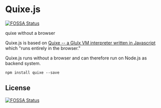 # Quixe.js
[![FOSSA Status](https://app.fossa.io/api/projects/git%2Bgithub.com%2Fchoas%2Fquixejs.svg?type=shield)](https://app.fossa.io/projects/git%2Bgithub.com%2Fchoas%2Fquixejs?ref=badge_shield)

quixe without a browser

Quixe.js is based on [Quixe -- a Glulx VM interpreter written in Javascript](https://github.com/erkyrath/quixe) which "runs entirely in the browser."

Quixe.js runs without a browser and can therefore run on Node.js as backend system.

    npm install quixe --save


## License
[![FOSSA Status](https://app.fossa.io/api/projects/git%2Bgithub.com%2Fchoas%2Fquixejs.svg?type=large)](https://app.fossa.io/projects/git%2Bgithub.com%2Fchoas%2Fquixejs?ref=badge_large)